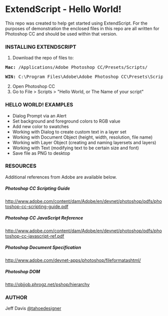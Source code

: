 ExtendScript - Hello World!
===========================

This repo was created to help get started using ExtendScript. For the purposes of demonstration
the enclosed files in this repo are all written for Photoshop CC and should be used within that 
version. 

### INSTALLING EXTENDSCRIPT

1. Download the repo of files to:
<pre><b>Mac:</b> <hard drive>/Applications/Adobe Photoshop CC/Presets/Scripts/</pre> 
<pre><b>WIN:</b> C:\Program Files\Adobe\Adobe Photoshop CC\Presets\Scripts\ </pre> 
2. Open Photoshop CC
3. Go to File > Scripts > "Hello World, or The Name of your script"


### HELLO WORLD! EXAMPLES
- Dialog Prompt via an Alert
- Set background and foreground colors to RGB value
- Add new color to swatches
- Working with Dialog to create custom text in a layer set
- Working with Document Object (height, width, resolution, file name)
- Working with Layer Object (creating and naming layersets and layers)
- Working with Text (modifying text to be certain size and font)
- Save file as PNG to desktop


### RESOURCES
Additional references from Adobe are available below.

##### Photoshop CC Scripting Guide
http://www.adobe.com/content/dam/Adobe/en/devnet/photoshop/pdfs/photoshop-cc-scripting-guide.pdf

##### Photoshop CC JavaScript Reference
http://www.adobe.com/content/dam/Adobe/en/devnet/photoshop/pdfs/photoshop-cc-javascript-ref.pdf

##### Photoshop Document Specification
http://www.adobe.com/devnet-apps/photoshop/fileformatashtml/

##### Photoshop DOM
http://objjob.phrogz.net/pshop/hierarchy

### AUTHOR
Jeff Davis <a href="https://github.com/tahoedesigner">@tahoedesigner</a>
